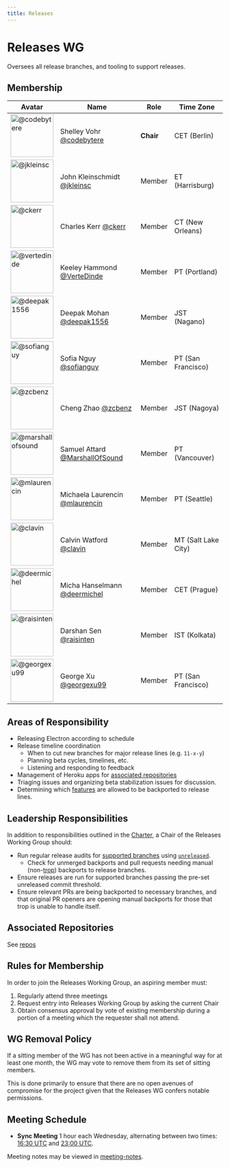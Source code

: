 ```yaml
---
title: Releases
---
```


# Releases WG

Oversees all release branches, and tooling to support releases.

## Membership

| Avatar | Name | Role | Time Zone |
| -------------------------------------------|----------------------|----------------------------| -------- |
| <img src="https://github.com/codebytere.png" width="100px" alt="@codebytere" />  | Shelley Vohr [@codebytere](https://github.com/codebytere) | **Chair** | CET (Berlin) |
| <img src="https://github.com/jkleinsc.png" width="100px" alt="@jkleinsc" />  | John Kleinschmidt [@jkleinsc](https://github.com/jkleinsc) | Member | ET (Harrisburg) |
| <img src="https://github.com/ckerr.png" width="100px" alt="@ckerr" />  | Charles Kerr [@ckerr](https://github.com/ckerr) | Member | CT (New Orleans) |
| <img src="https://github.com/vertedinde.png" width="100px" alt="@vertedinde" />  | Keeley Hammond [@VerteDinde](https://github.com/vertedinde) | Member | PT (Portland) |
| <img src="https://github.com/deepak1556.png" width="100px" alt="@deepak1556" />  | Deepak Mohan [@deepak1556](https://github.com/deepak1556) | Member | JST (Nagano) |
| <img src="https://github.com/sofianguy.png" width="100px" alt="@sofianguy" />  | Sofia Nguy [@sofianguy](https://github.com/sofianguy) | Member | PT (San Francisco) |
| <img src="https://github.com/zcbenz.png" width="100px" alt="@zcbenz" />  | Cheng Zhao [@zcbenz](https://github.com/zcbenz) | Member | JST (Nagoya) |
| <img src="https://github.com/marshallofsound.png" width="100px" alt="@marshallofsound" />  | Samuel Attard [@MarshallOfSound](https://github.com/marshallofsound) | Member | PT (Vancouver) |
| <img src="https://github.com/mlaurencin.png" width="100px" alt="@mlaurencin" />  | Michaela Laurencin [@mlaurencin](https://github.com/mlaurencin) | Member | PT (Seattle) |
| <img src="https://github.com/clavin.png" width="100px" alt="@clavin" />  | Calvin Watford [@clavin](https://github.com/clavin) | Member | MT (Salt Lake City) |
| <img src="https://github.com/deermichel.png" width="100px" alt="@deermichel" />  | Micha Hanselmann [@deermichel](https://github.com/deermichel) | Member | CET (Prague) |
| <img src="https://github.com/raisinten.png" width="100px" alt="@raisinten" />  | Darshan Sen [@raisinten](https://github.com/raisinten) | Member | IST (Kolkata) |
| <img src="https://github.com/georgexu99.png" width="100px" alt="@georgexu99" />  | George Xu [@georgexu99](https://github.com/georgexu99) | Member | PT (San Francisco) |

## Areas of Responsibility

* Releasing Electron according to schedule
* Release timeline coordination
  * When to cut new branches for major release lines (e.g. `11-x-y`)
  * Planning beta cycles, timelines, etc.
  * Listening and responding to feedback
* Management of Heroku apps for [associated repositories](#associated-repositories)
* Triaging issues and organizing beta stabilization issues for discussion.
* Determining which [features](./feature-backport-requests) are allowed to be backported to release lines.

## Leadership Responsibilities

In addition to responsibilities outlined in the [Charter](../charter), a Chair of the Releases Working Group should:

* Run regular release audits for [supported branches](https://electronjs.org/docs/tutorial/support#supported-versions) using [`unreleased`](https://github.com/electron/unreleased).
  * Check for unmerged backports and pull requests needing manual (non-[trop](https://github.com/electron/trop)) backports to release branches.
* Ensure releases are run for supported branches passing the pre-set unreleased commit threshold.
* Ensure relevant PRs are being backported to necessary branches, and that original PR openers are opening manual backports for those that trop is unable to handle itself.

## Associated Repositories

See [repos](./repos)

## Rules for Membership

In order to join the Releases Working Group, an aspiring member must:

1. Regularly attend three meetings
2. Request entry into Releases Working Group by asking the current Chair
3. Obtain consensus approval by vote of existing membership during a portion of a meeting which the requester shall not attend.

## WG Removal Policy

If a sitting member of the WG has not been active in a meaningful way for at least one month, the WG may vote to remove them from its set of sitting members.

This is done primarily to ensure that there are no open avenues of compromise for the project given that the Releases WG confers notable permissions.

## Meeting Schedule

* **Sync Meeting** 1 hour each Wednesday, alternating between two times: [16:30 UTC](https://duckduckgo.com/?q=16%3A30+UTC&ia=answer) and [23:00 UTC](https://duckduckgo.com/?q=23%3A00+UTC&ia=answer).

Meeting notes may be viewed in [meeting-notes](meeting-notes).
